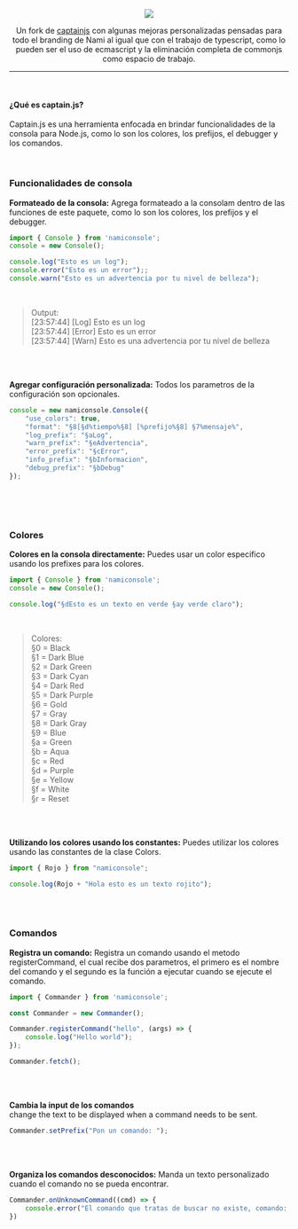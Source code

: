 
<div align="center">
<img src="https://i.imgur.com/VV8QbET.png" />

Un fork de [captainjs](https://github.com/sammwyy/captainjs) con algunas mejoras personalizadas pensadas para todo el branding de Nami al igual que con el trabajo de typescript, como lo pueden ser el uso de ecmascript y la eliminación completa de commonjs como espacio de trabajo.

</div>

---



<br>

#### ¿Qué es captain.js?
Captain.js es una herramienta enfocada en brindar funcionalidades de la consola para Node.js, como lo son los colores, los prefijos, el debugger y los comandos.


<br>

### Funcionalidades de consola
**Formateado de la consola:** Agrega formateado a la consolam dentro de las funciones de este paquete, como lo son los colores, los prefijos y el debugger.
```typescript
import { Console } from 'namiconsole';
console = new Console();

console.log("Esto es un log");
console.error("Esto es un error");;
console.warn("Esto es un advertencia por tu nivel de belleza");
```
<br>

> Output:  
[23:57:44] [Log] Esto es un log  
[23:57:44] [Error] Esto es un error  
[23:57:44] [Warn] Esto es una advertencia por tu nivel de belleza  

<br><br>

**Agregar configuración personalizada:** Todos los parametros de la configuración son opcionales.

```typescript
console = new namiconsole.Console({
    "use_colors": true,
    "format": "§8[§d%tiempo%§8] [%prefijo%§8] §7%mensaje%",
    "log_prefix": "§aLog",
    "warn_prefix": "§eAdvertencia",
    "error_prefix": "§cError",
    "info_prefix": "§bInformacion",
    "debug_prefix": "§bDebug"
});
```

<br><br><br>


### Colores
**Colores en la consola directamente:** Puedes usar un color especifico usando los prefixes para los colores.

```typescript
import { Console } from 'namiconsole';
console = new Console();

console.log("§dEsto es un texto en verde §ay verde claro");
```

<br>

> Colores:  
§0 = Black  
§1 = Dark Blue  
§2 = Dark Green  
§3 = Dark Cyan  
§4 = Dark Red  
§5 = Dark Purple  
§6 = Gold  
§7 = Gray  
§8 = Dark Gray  
§9 = Blue  
§a = Green  
§b = Aqua  
§c = Red  
§d = Purple  
§e = Yellow  
§f = White  
§r = Reset  

<br><br>

**Utilizando los colores usando los constantes:** Puedes utilizar los colores usando las constantes de la clase Colors.

```typescript
import { Rojo } from "namiconsole";

console.log(Rojo + "Hola esto es un texto rojito");
```

<br><br>

### Comandos
**Registra un comando:** Registra un comando usando el metodo registerCommand, el cual recibe dos parametros, el primero es el nombre del comando y el segundo es la función a ejecutar cuando se ejecute el comando.

```typescript  
import { Commander } from 'namiconsole';

const Commander = new Commander();

Commander.registerCommand("hello", (args) => {
    console.log("Hello world");
});

Commander.fetch();
```

<br><br>



**Cambia la input de los comandos**  
change the text to be displayed when a command needs to be sent.  
```javascript
Commander.setPrefix("Pon un comando: ");
```

<br><br>

**Organiza los comandos desconocidos:** Manda un texto personalizado cuando el comando no se pueda encontrar.
```javascript
Commander.onUnknownCommand((cmd) => {
    console.error("El comando que tratas de buscar no existe, comando: " + cmd);
})
```
